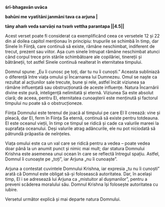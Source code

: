 

**śrī-bhagavān uvāca**

**bahūni me vyatītāni janmāni tava ca arjuna |**

**tāny ahaṁ veda sarvāṇi na tvaṁ vettha parantapa ||4.5||**

Acest verset poate fi considerat ca exemplificând ceea ce versetele 12 și 22 din al doilea capitol menționau în principiu: trupurile se schimbă în timp, dar Sinele în Ființă, care continuă să existe, rămâne neschimbat, indiferent de trecut, prezent sau viitor. Așa cum sinele întrupat rămâne neschimbat atunci când corpul trece prin stările schimbătoare ale copilăriei, tinereții și bătrâneții, tot astfel Sinele continuă nealterat în eternitatea timpului.

Domnul spune: „Eu îi cunosc pe toți, dar tu nu îi cunoști.” Aceasta subliniază o diferență între viața omului și Încarnarea lui Dumnezeu. Omul se naște ca rezultat al acțiunilor sale trecute, bune și rele, astfel încât viziunea sa rămâne influențată sau obstrucționată de aceste influențe. Natura Încarnării divine este pură, inteligență nelimitată și eternă. Viziunea Sa este absolut clară; de aceea, pentru El, eternitatea cunoașterii este menținută și factorul timpului nu poate să o obstrucționeze.

Ființa Domnului este terenul de joacă al timpului pe care El îl creează: vine și pleacă, dar El, ferm în Ființa Sa eternă, continuă să existe pentru totdeauna. El este oceanul vieții, în timp ce timpul se ridică și cade ca valurile mareei la suprafața oceanului. Deși valurile atrag adâncurile, ele nu pot niciodată să pătrundă prăpastia de neînțeles.

Viața omului este ca un val care se ridică pentru a vedea – poate vedea doar până la un anumit punct și nimic mai mult; dar statura Domnului Krishna este asemenea unui ocean în care se reflectă întregul spațiu. Astfel, Domnul îi cunoaște pe „toți”, iar Arjuna „nu îi cunoaște”.

Arjuna a contestat cuvintele Domnului Krishna, iar expresia „tu nu îi cunoști” arată că Domnul este obligat să-și folosească autoritatea. Dar, în același timp, El i se adresează lui Arjuna ca „mistuitor al dușmanilor”, pentru a preveni scăderea moralului său. Domnul Krishna își folosește autoritatea cu iubire.

Versetul următor explică și mai departe natura Domnului.

